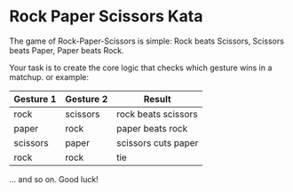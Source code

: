 # Rock Paper Scissors Kata

The game of Rock-Paper-Scissors is simple: Rock beats Scissors, Scissors beats Paper, Paper beats Rock.

Your task is to create the core logic that checks which gesture wins in a matchup.   or example:

| Gesture 1 | Gesture 2 | Result              |
| --------- | --------- | ------------------- |
| rock      | scissors  | rock beats scissors |
| paper     | rock      | paper beats rock    |
| scissors  | paper     | scissors cuts paper |
| rock      | rock      | tie                 |
... and so on. Good luck!
